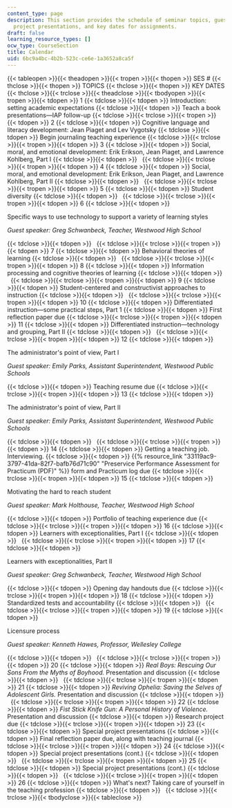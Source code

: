```yaml
---
content_type: page
description: This section provides the schedule of seminar topics, guest speakers,
  project presentations, and key dates for assignments.
draft: false
learning_resource_types: []
ocw_type: CourseSection
title: Calendar
uid: 6bc9a4bc-4b2b-523c-ce6e-1a3652a8ca5f
---
```

{{< tableopen >}}{{< theadopen >}}{{< tropen >}}{{< thopen >}}
SES #
{{< thclose >}}{{< thopen >}}
TOPICS
{{< thclose >}}{{< thopen >}}
KEY DATES
{{< thclose >}}{{< trclose >}}{{< theadclose >}}{{< tbodyopen >}}{{< tropen >}}{{< tdopen >}}
1
{{< tdclose >}}{{< tdopen >}}
Introduction: setting academic expectations
{{< tdclose >}}{{< tdopen >}}
Teach a book presentations—IAP follow-up
{{< tdclose >}}{{< trclose >}}{{< tropen >}}{{< tdopen >}}
2
{{< tdclose >}}{{< tdopen >}}
Cognitive language and literacy development: Jean Piaget and Lev Vygotsky
{{< tdclose >}}{{< tdopen >}}
Begin journaling teaching experience
{{< tdclose >}}{{< trclose >}}{{< tropen >}}{{< tdopen >}}
3
{{< tdclose >}}{{< tdopen >}}
Social, moral, and emotional development: Erik Erikson, Jean Piaget, and Lawrence Kohlberg, Part I
{{< tdclose >}}{{< tdopen >}}
 
{{< tdclose >}}{{< trclose >}}{{< tropen >}}{{< tdopen >}}
4
{{< tdclose >}}{{< tdopen >}}
Social, moral, and emotional development: Erik Erikson, Jean Piaget, and Lawrence Kohlberg, Part II
{{< tdclose >}}{{< tdopen >}}
 
{{< tdclose >}}{{< trclose >}}{{< tropen >}}{{< tdopen >}}
5
{{< tdclose >}}{{< tdopen >}}
Student diversity
{{< tdclose >}}{{< tdopen >}}
 
{{< tdclose >}}{{< trclose >}}{{< tropen >}}{{< tdopen >}}
6
{{< tdclose >}}{{< tdopen >}}

Specific ways to use technology to support a variety of learning styles

*Guest speaker: Greg Schwanbeck, Teacher, Westwood High School*

{{< tdclose >}}{{< tdopen >}}
 
{{< tdclose >}}{{< trclose >}}{{< tropen >}}{{< tdopen >}}
7
{{< tdclose >}}{{< tdopen >}}
Behavioral theories of learning
{{< tdclose >}}{{< tdopen >}}
 
{{< tdclose >}}{{< trclose >}}{{< tropen >}}{{< tdopen >}}
8
{{< tdclose >}}{{< tdopen >}}
Information processing and cognitive theories of learning
{{< tdclose >}}{{< tdopen >}}
 
{{< tdclose >}}{{< trclose >}}{{< tropen >}}{{< tdopen >}}
9
{{< tdclose >}}{{< tdopen >}}
Student-centered and constructivist approaches to instruction
{{< tdclose >}}{{< tdopen >}}
 
{{< tdclose >}}{{< trclose >}}{{< tropen >}}{{< tdopen >}}
10
{{< tdclose >}}{{< tdopen >}}
Differentiated instruction—some practical steps, Part 1
{{< tdclose >}}{{< tdopen >}}
First reflection paper due
{{< tdclose >}}{{< trclose >}}{{< tropen >}}{{< tdopen >}}
11
{{< tdclose >}}{{< tdopen >}}
Differentiated instruction—technology and grouping, Part II
{{< tdclose >}}{{< tdopen >}}
 
{{< tdclose >}}{{< trclose >}}{{< tropen >}}{{< tdopen >}}
12
{{< tdclose >}}{{< tdopen >}}

The administrator's point of view, Part I

*Guest speaker: Emily Parks, Assistant Superintendent, Westwood Public Schools*

{{< tdclose >}}{{< tdopen >}}
Teaching resume due
{{< tdclose >}}{{< trclose >}}{{< tropen >}}{{< tdopen >}}
13
{{< tdclose >}}{{< tdopen >}}

The administrator's point of view, Part II

*Guest speaker: Emily Parks, Assistant Superintendent, Westwood Public Schools*

{{< tdclose >}}{{< tdopen >}}
 
{{< tdclose >}}{{< trclose >}}{{< tropen >}}{{< tdopen >}}
14
{{< tdclose >}}{{< tdopen >}}
Getting a teaching job. Interviewing.
{{< tdclose >}}{{< tdopen >}}
{{% resource_link "33119ac9-3797-41da-82f7-bafb76d71c90" "Preservice Performance Assessment for Practicum (PDF)" %}} form and Practicum log due
{{< tdclose >}}{{< trclose >}}{{< tropen >}}{{< tdopen >}}
15
{{< tdclose >}}{{< tdopen >}}

Motivating the hard to reach student

*Guest speaker: Mark Holthouse, Teacher, Westwood High School*

{{< tdclose >}}{{< tdopen >}}
Portfolio of teaching experience due
{{< tdclose >}}{{< trclose >}}{{< tropen >}}{{< tdopen >}}
16
{{< tdclose >}}{{< tdopen >}}
Learners with exceptionalities, Part I
{{< tdclose >}}{{< tdopen >}}
 
{{< tdclose >}}{{< trclose >}}{{< tropen >}}{{< tdopen >}}
17
{{< tdclose >}}{{< tdopen >}}

Learners with exceptionalities, Part II

*Guest speaker: Greg Schwanbeck, Teacher, Westwood High School*

{{< tdclose >}}{{< tdopen >}}
Opening day handouts due
{{< tdclose >}}{{< trclose >}}{{< tropen >}}{{< tdopen >}}
18
{{< tdclose >}}{{< tdopen >}}
Standardized tests and accountability
{{< tdclose >}}{{< tdopen >}}
 
{{< tdclose >}}{{< trclose >}}{{< tropen >}}{{< tdopen >}}
19
{{< tdclose >}}{{< tdopen >}}

Licensure process

*Guest speaker: Kenneth Hawes, Professor, Wellesley College*

{{< tdclose >}}{{< tdopen >}}
 
{{< tdclose >}}{{< trclose >}}{{< tropen >}}{{< tdopen >}}
20
{{< tdclose >}}{{< tdopen >}}
*Real Boys: Rescuing Our Sons From the Myths of Boyhood.* Presentation and discussion
{{< tdclose >}}{{< tdopen >}}
 
{{< tdclose >}}{{< trclose >}}{{< tropen >}}{{< tdopen >}}
21
{{< tdclose >}}{{< tdopen >}}
*Reviving Ophelia: Saving the Selves of Adolescent Girls.* Presentation and discussion
{{< tdclose >}}{{< tdopen >}}
 
{{< tdclose >}}{{< trclose >}}{{< tropen >}}{{< tdopen >}}
22
{{< tdclose >}}{{< tdopen >}}
*Fist Stick Knife Gun: A Personal History of Violence.* Presentation and discussion
{{< tdclose >}}{{< tdopen >}}
Research project due
{{< tdclose >}}{{< trclose >}}{{< tropen >}}{{< tdopen >}}
23
{{< tdclose >}}{{< tdopen >}}
Special project presentations
{{< tdclose >}}{{< tdopen >}}
Final reflection paper due, along with teaching journal
{{< tdclose >}}{{< trclose >}}{{< tropen >}}{{< tdopen >}}
24
{{< tdclose >}}{{< tdopen >}}
Special project presentations (cont.)
{{< tdclose >}}{{< tdopen >}}
 
{{< tdclose >}}{{< trclose >}}{{< tropen >}}{{< tdopen >}}
25
{{< tdclose >}}{{< tdopen >}}
Special project presentations (cont.)
{{< tdclose >}}{{< tdopen >}}
 
{{< tdclose >}}{{< trclose >}}{{< tropen >}}{{< tdopen >}}
26
{{< tdclose >}}{{< tdopen >}}
What's next? Taking care of yourself in the teaching profession
{{< tdclose >}}{{< tdopen >}}
 
{{< tdclose >}}{{< trclose >}}{{< tbodyclose >}}{{< tableclose >}}